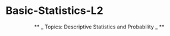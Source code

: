 # Basic-Statistics-L2
<p align = "center">
** _ Topics: Descriptive Statistics and Probability _ **
</p>

